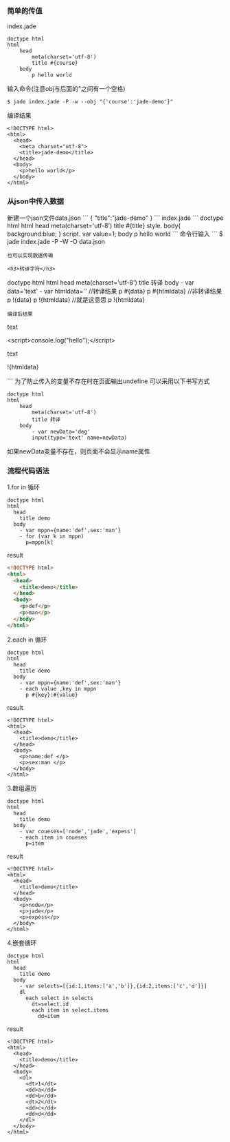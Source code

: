 <h3>简单的传值</h3>

index.jade
```
doctype html
html
	head
		meta(charset='utf-8')
		title #{course}
	body
		p hello world
```
输入命令(注意obj与后面的"之间有一个空格)
```
$ jade index.jade -P -w --obj "{'course':'jade-demo'}"
```
编译结果
```
<!DOCTYPE html>
<html>
  <head>
    <meta charset="utf-8">
    <title>jade-demo</title>
  </head>
  <body>
    <p>hello world</p>
  </body>
</html>
```
<h3>从json中传入数据</h3>
新建一个json文件data.json
```
{
  "title":"jade-demo"
}
```
index.jade
```
doctype html
html
	head
		meta(charset='utf-8')
		title #{title}
		style.
			body{
				background:blue;
			}
		script.
			var value=1;
	body
		p hello world
```
命令行输入
```
$ jade index.jade -P -W -O data.json

```
也可以实现数据传输

<h3>转译字符</h3>
```
doctype html
html
	head
		meta(charset='utf-8')
		title 转译
	body
		- var data='text'
		- var htmldata='<script>console.log("hello");</script>'
		//转译结果
		p #{data}
		p #{htmldata}
		//非转译结果
		p !{data}
		p !{htmldata}
		//就是这意思
		p \!{htmldata}
```
编译后结果
```
<!DOCTYPE html>
<html>
  <head>
    <meta charset="utf-8">
    <title>转译</title>
  </head>
  <body>
    <!--转译结果-->
    <p>text</p>
    <p>&lt;script&gt;console.log(&quot;hello&quot;);&lt;/script&gt;</p>
    <!--非转译结果-->
    <p>text</p>
    <p><script>console.log("hello");</script></p>
    <!--就是这意思-->
    <p>!{htmldata}</p>
  </body>
</html>
```
为了防止传入的变量不存在时在页面输出undefine 可以采用以下书写方式

```
doctype html
html
	head
		meta(charset='utf-8')
		title 转译
	body
		- var newData='deg'
		input(type='text' name=newData)

```
如果newData变量不存在，则页面不会显示name属性

<h3>流程代码语法</h3>
1.for in 循环

```
doctype html
html
  head
    title demo
  body
    - var mppn={name:'def',sex:'man'}
    - for (var k in mppn)
      p=mppn[k]	
```
result
```html
<!DOCTYPE html>
<html>
  <head>
    <title>demo</title>
  </head>
  <body>
    <p>def</p>
    <p>man</p>
  </body>
</html>
```
2.each in 循环

```
doctype html
html
  head
    title demo
  body
    - var mppn={name:'def',sex:'man'}
    - each value ,key in mppn
      p #{key}:#{value} 
```
result

```
<!DOCTYPE html>
<html>
  <head>
    <title>demo</title>
  </head>
  <body>
    <p>name:def </p>
    <p>sex:man </p>
  </body>
</html>
```
3.数组遍历

```
doctype html
html
  head
    title demo
  body
    - var coueses=['node','jade','expess']
    - each item in coueses
      p=item
```
result
```
<!DOCTYPE html>
<html>
  <head>
    <title>demo</title>
  </head>
  <body>
    <p>node</p>
    <p>jade</p>
    <p>expess</p>
  </body>
</html>
```
4.嵌套循环

```
doctype html
html
  head
    title demo
  body
    - var selects=[{id:1,items:['a','b']},{id:2,items:['c','d']}]
    dl
      each select in selects
        dt=select.id
        each item in select.items
          dd=item
```
result
```
<!DOCTYPE html>
<html>
  <head>
    <title>demo</title>
  </head>
  <body>
    <dl>
      <dt>1</dt>
      <dd>a</dd>
      <dd>b</dd>
      <dt>2</dt>
      <dd>c</dd>
      <dd>d</dd>
    </dl>
  </body>
</html>
```















